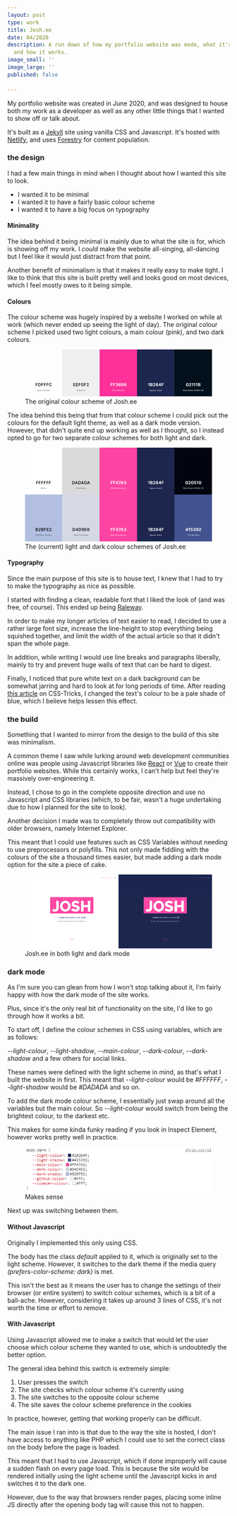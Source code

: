 ```yaml
---
layout: post
type: work
title: Josh.ee
date: 04/2020
description: A run down of how my portfolio website was made, what it's made with
  and how it works.
image_small: ''
image_large: ''
published: false

---
```

My portfolio website was created in June 2020, and was designed to house both my work as a developer as well as any other little things that I wanted to show off or talk about.

It's built as a [Jekyll](https://jekyllrb.com/) site using vanilla CSS and Javascript. It's hosted with [Netlify](https://www.netlify.com/), and uses [Forestry](https://forestry.io/) for content population.

<h3><span>the design</span></h3>

I had a few main things in mind when I thought about how I wanted this site to look.

* I wanted it to be minimal
* I wanted it to have a fairly basic colour scheme
* I wanted it to have a big focus on typography

<h4>Minimality</h4>

The idea behind it being minimal is mainly due to what the site is for, which is showing off my work. I _could_ make the website all-singing, all-dancing but I feel like it would just distract from that point.

Another benefit of minimalism is that it makes it really easy to make tight. I like to think that this site is built pretty well and looks good on most devices, which I feel mostly owes to it being simple.

<h4>Colours</h4>

The colour scheme was hugely inspired by a website I worked on while at work (which never ended up seeing the light of day). The original colour scheme I picked used two light colours, a main colour (pink), and two dark colours.

<figure>  
<img src="/assets/img/colours_original.png" alt="An image showing the original colour scheme of Josh.ee"/>  
<figcaption>The original colour scheme of Josh.ee</figcaption>  
</figure>

The idea behind this being that from that colour scheme I could pick out the colours for the default light theme, as well as a dark mode version. However, that didn't quite end up working as well as I thought, so I instead opted to go for two separate colour schemes for both light and dark.

<figure><img src="/assets/img/colours_comp.png" alt="An image showing the two current of Josh.ee"/><figcaption>The (current) light and dark colour schemes of Josh.ee</figcaption></figure>

<h4>Typography</h4>

Since the main purpose of this site is to house text, I knew that I had to try to make the typography as nice as possible.

I started with finding a clean, readable font that I liked the look of (and was free, of course). This ended up being [Raleway](https://fonts.google.com/specimen/Raleway).

In order to make my longer articles of text easier to read, I decided to use a rather large font size, increase the line-height to stop everything being squished together, and limit the width of the actual article so that it didn't span the whole page.

In addition, while writing I would use line breaks and paragraphs liberally, mainly to try and prevent huge walls of text that can be hard to digest.

Finally, I noticed that pure white text on a dark background can be somewhat jarring and hard to look at for long periods of time. After reading [this article](https://css-tricks.com/a-complete-guide-to-dark-mode-on-the-web/) on CSS-Tricks, I changed the text's colour to be a pale shade of blue, which I believe helps lessen this effect.

<h3><span>the build</span></h3>

Something that I wanted to mirror from the design to the build of this site was minimalism.

A common theme I saw while lurking around web development communities online was people using Javascript libraries like [React](https://reactjs.org/) or [Vue](https://vuejs.org/) to create their portfolio websites. While this certainly works, I can't help but feel they're massively over-engineering it.

Instead, I chose to go in the complete opposite direction and use no Javascript and CSS libraries (which, to be fair, wasn't a huge undertaking due to how I planned for the site to look).

Another decision I made was to completely throw out compatibility with older browsers, namely Internet Explorer.

This meant that I could use features such as CSS Variables without needing to use preprocessors or polyfills. This not only made fiddling with the colours of the site a thousand times easier, but made adding a dark mode option for the site a piece of cake.

<figure><img src="/assets/img/light_dark_home.png" alt="An image showing the header of the homepage of Josh.ee, with the light theme on the left and the dark theme on the right."/><figcaption>Josh.ee in both light and dark mode</figcaption></figure>

<h3><span>dark mode</span></h3>

As I'm sure you can glean from how I won't stop talking about it, I'm fairly happy with how the dark mode of the site works.

Plus, since it's the only real bit of functionality on the site, I'd like to go through how it works a bit.

To start off, I define the colour schemes in CSS using variables, which are as follows:

_--light-colour_, _--light-shadow_, _--main-colour_, _--dark-colour_, _--dark-shadow_ and a few others for social links.

These names were defined with the light scheme in mind, as that's what I built the website in first. This meant that _--light-colour_ would be _#FFFFFF_, _--light-shadow_ would be _#DADADA_ and so on.

To add the dark mode colour scheme, I essentially just swap around all the variables but the main colour. So _--light-colour_ would switch from being the brightest colour, to the darkest etc.

This makes for some kinda funky reading if you look in Inspect Element, however works pretty well in practice.

<figure><img src="/assets/img/inspect_element_colours.png" alt="An image showing the dark theme of the site in inspect element, with each variable being set to it's opposite colour."/><figcaption>Makes sense</figcaption></figure>

Next up was switching between them.

<h4>Without Javascript</h4>

Originally I implemented this only using CSS.

The body has the class _default_ applied to it, which is originally set to the light scheme. However, it switches to the dark theme if the media query _(prefers-color-scheme: dark)_ is met.

This isn't the best as it means the user has to change the settings of their browser (or entire system) to switch colour schemes, which is a bit of a ball-ache. However, considering it takes up around 3 lines of CSS, it's not worth the time or effort to remove.

<h4>With Javascript</h4>

Using Javascript allowed me to make a switch that would let the user choose which colour scheme they wanted to use, which is undoubtedly the better option.

The general idea behind this switch is extremely simple:

1. User presses the switch
2. The site checks which colour scheme it's currently using
3. The site switches to the opposite colour scheme
4. The site saves the colour scheme preference in the cookies

In practice, however, getting that working properly can be difficult.

The main issue I ran into is that due to the way the site is hosted, I don't have access to anything like PHP which I could use to set the correct class on the body before the page is loaded.

This meant that I had to use Javascript, which if done improperly will cause a sudden flash on every page load. This is because the site would be rendered initially using the light scheme until the Javascript kicks in and switches it to the dark one.

However, due to the way that browsers render pages, placing some inline JS directly after the opening body tag will cause this not to happen.